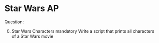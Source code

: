 # Star Wars AP

Question:

0. Star Wars Characters
mandatory
Write a script that prints all characters of a Star Wars movie
